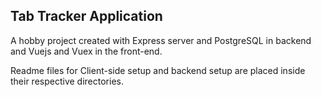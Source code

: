 ## Tab Tracker Application

A hobby project created with Express server and PostgreSQL in backend and Vuejs and Vuex in the front-end.

Readme files for Client-side setup and backend setup are placed inside their respective directories.